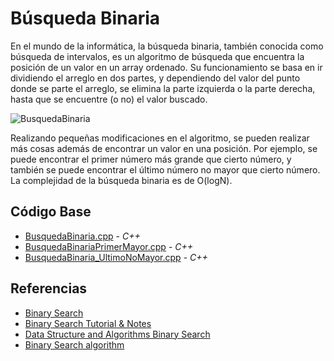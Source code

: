 # Búsqueda Binaria

En el mundo de la informática, la búsqueda binaria, también conocida como búsqueda de intervalos, es un algoritmo
de búsqueda que encuentra la posición de un valor en un array ordenado. Su funcionamiento se basa en ir dividiendo
el arreglo en dos partes, y dependiendo del valor del punto donde se parte el arreglo, se elimina la parte izquierda o la parte derecha, hasta que se encuentre (o no)
el valor buscado.

![BusquedaBinaria](https://lh3.googleusercontent.com/proxy/exzfJXRKSDrMcy70LNeqJ04eW4CkfMoKQ9-mqfa_wgaBcvlATQsiha5LTOodtqWhRmBuQeas1pRTjk4vk8qvHrNKA7dHNA-7NQoL91qJVcQ7aDmN0ecgxRsGnV2hJRQzZVTWDg)

Realizando pequeñas modificaciones en el algoritmo, se pueden realizar más cosas además de encontrar un valor en una 
posición. Por ejemplo, se puede encontrar el primer número más grande que cierto número, y también se puede encontrar
el último número no mayor que cierto número. La complejidad de la búsqueda binaria es de O(logN).

## Código Base

- [BusquedaBinaria.cpp](https://github.com/MarcosHT4/Algoritmica2repo/blob/master/algortimos/teoriaDeNumeros/BusquedaBinaria/BusquedaBinaria.cpp) - _C++_
- [BusquedaBinariaPrimerMayor.cpp](https://github.com/MarcosHT4/Algoritmica2repo/blob/master/algortimos/teoriaDeNumeros/BusquedaBinaria/BusquedaBinaria_PrimerMayor.cpp) - _C++_
- [BusquedaBinaria_UltimoNoMayor.cpp](https://github.com/MarcosHT4/Algoritmica2repo/blob/master/algortimos/teoriaDeNumeros/BusquedaBinaria/BusquedaBinaria_UltimoNoMayor.cpp) - _C++_

## Referencias

- [Binary Search](https://www.javatpoint.com/binary-search)
- [Binary Search Tutorial & Notes](https://www.hackerearth.com/practice/algorithms/searching/binary-search/tutorial/)
- [Data Structure and Algorithms Binary Search](https://www.tutorialspoint.com/data_structures_algorithms/binary_search_algorithm.htm)
- [Binary Search algorithm](https://en.wikipedia.org/wiki/Binary_search_algorithm)